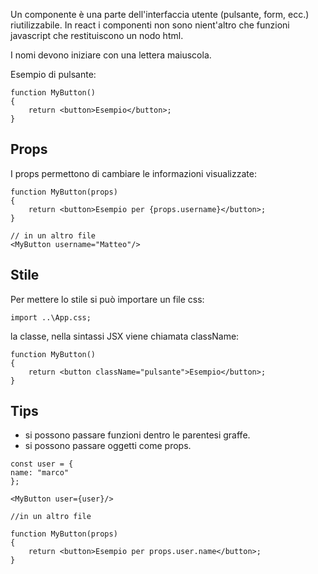 Un componente è una parte dell'interfaccia utente (pulsante, form, ecc.) riutilizzabile.
In react i componenti non sono nient'altro che funzioni javascript che restituiscono un nodo
html. 

I nomi devono iniziare con una lettera maiuscola.

Esempio di pulsante:

```
function MyButton()
{
    return <button>Esempio</button>;
}
```

## Props

I props permettono di cambiare le informazioni visualizzate:

```
function MyButton(props)
{
    return <button>Esempio per {props.username}</button>;
}

// in un altro file
<MyButton username="Matteo"/>
```

## Stile

Per mettere lo stile si può importare un file css:

```
import ..\App.css;
```
la classe, nella sintassi JSX viene chiamata className:

```
function MyButton()
{
    return <button className="pulsante">Esempio</button>;
}
```

## Tips

- si possono passare funzioni dentro le parentesi graffe.
- si possono passare oggetti come props.

```
const user = {
name: "marco"
};

<MyButton user={user}/>

//in un altro file

function MyButton(props)
{
    return <button>Esempio per props.user.name</button>;
}
```